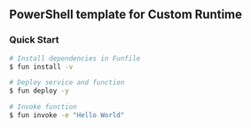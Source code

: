 ## PowerShell template for Custom Runtime

### Quick Start

```bash
# Install dependencies in Funfile
$ fun install -v

# Deploy service and function
$ fun deploy -y

# Invoke function
$ fun invoke -e "Hello World"
```